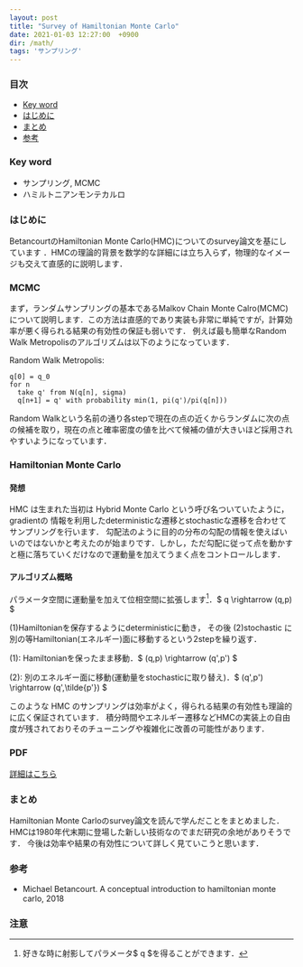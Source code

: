 ```yaml
---
layout: post
title: "Survey of Hamiltonian Monte Carlo"
date: 2021-01-03 12:27:00  +0900
dir: /math/
tags: 'サンプリング'
---
```


### 目次
- [Key word](#key-word)
- [はじめに](#はじめに)
- [まとめ](#まとめ)
- [参考](#参考)

### Key word
- サンプリング, MCMC
- ハミルトニアンモンテカルロ

### はじめに
BetancourtのHamiltonian Monte Carlo(HMC)についてのsurvey論文を基にしています ．HMCの理論的背景を数学的な詳細には立ち入らず，物理的なイメージも交えて直感的に説明します．

### MCMC
まず，ランダムサンプリングの基本であるMalkov Chain Monte
Calro(MCMC)について説明します．この方法は直感的であり実装も非常に単純ですが，計算効
率が悪く得られる結果の有効性の保証も弱いです．
例えば最も簡単なRandom Walk Metropolisのアルゴリズムは以下のようになっています．

Random Walk Metropolis:
```
q[0] = q_0
for n
  take q' from N(q[n], sigma)
  q[n+1] = q' with probability min(1, pi(q')/pi(q[n]))
```
Random Walkという名前の通り各stepで現在の点の近くからランダムに次の点の候補を取り，現在の点と確率密度の値を比べて候補の値が大きいほど採用されやすいようになっています．

### Hamiltonian Monte Carlo

#### 発想
HMC は生まれた当初は Hybrid Monte Carlo という呼び名ついていたように， gradientの
情報を利用したdeterministicな遷移とstochasticな遷移を合わせてサンプリングを行います． 勾配法のように目的の分布の勾配の情報を使えばいいのではないかと考えたのが始まりです．しかし，ただ勾配に従って点を動かすと極に落ちていくだけなので運動量を加えてうまく点をコントロールします．

#### アルゴリズム概略
パラメータ空間に運動量を加えて位相空間に拡張します[^projection]．$ q \rightarrow (q,p) $

(1)Hamiltonianを保存するようにdeterministicに動き， その後 (2)stochastic に別の等Hamiltonian(エネルギー)面に移動するという2stepを繰り返す．

(1): Hamiltonianを保ったまま移動．$ (q,p) \rightarrow (q',p') $

(2): 別のエネルギー面に移動(運動量をstochasticに取り替え)．$ (q',p') \rightarrow (q',\tilde{p'}) $

このような HMC
のサンプリングは効率がよく，得られる結果の有効性も理論的に広く保証されています．
積分時間やエネルギー遷移などHMCの実装上の自由度が残されておりそのチューニングや複雑化に改善の可能性があります．


### PDF
[詳細はこちら](/math/pdf/intro_to_hmc.pdf)

### まとめ
Hamiltonian Monte Carloのsurvey論文を読んで学んだことをまとめました． HMCは1980年代末期に登場した新しい技術なのでまだ研究の余地がありそうです．
今後は効率や結果の有効性について詳しく見ていこうと思います．

### 参考
-  Michael Betancourt. A conceptual introduction to hamiltonian monte carlo, 2018

### 注意
[^projection]:好きな時に射影してパラメータ$ q $を得ることができます．
